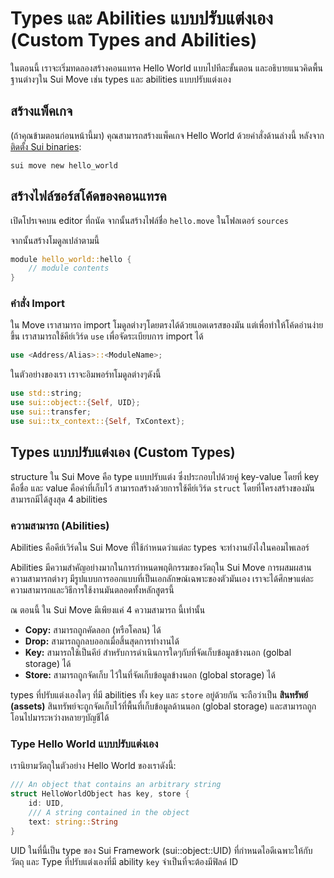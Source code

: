 # Types และ Abilities แบบปรับแต่งเอง (Custom Types and Abilities)

ในตอนนี้ เราจะเริ่มทดลองสร้างคอนแทรค Hello World แบบไปทีละขั้นตอน และอธิบายแนวคิดพื้นฐานต่างๆใน Sui Move เช่น types และ abilities แบบปรับแต่งเอง

## สร้างแพ็คเกจ

(ถ้าคุณข้ามตอนก่อนหน้านี้มา) คุณสามารถสร้างแพ็คเกจ Hello World ด้วยคำสั่งด้านล่างนี้ หลังจาก [ติดตั้ง Sui binaries](./1_set_up_environment.md#install-sui-binaries-locally):

`sui move new hello_world`

## สร้างไฟล์ซอร์สโค้ดของคอนแทรค

เปิดโปรเจคบน editor ที่ถนัด จากนั้นสร้างไฟล์ชื่อ `hello.move` ในโฟลเดอร์ `sources`

จากนั้นสร้างโมดูลเปล่าตามนี้

```rust
module hello_world::hello {
    // module contents
}
```

### คำสั่ง Import

ใน Move เราสามารถ import โมดูลต่างๆโดยตรงได้ด้วยแอดเดรสของมัน แต่เพื่อทำให้โค้ดอ่านง่ายขึ้น เราสามารถใช้คีย์เวิร์ด `use` เพื่อจัดระเบียบการ import ได้

```rust
use <Address/Alias>::<ModuleName>;
```

ในตัวอย่างของเรา เราจะอิมพอร์ทโมดูลต่างๆดังนี้

```rust
use std::string;
use sui::object::{Self, UID};
use sui::transfer;
use sui::tx_context::{Self, TxContext};
```

## Types แบบปรับแต่งเอง (Custom Types)

structure ใน Sui Move คือ type แบบปรับแต่ง ซึ่งประกอบไปด้วยคู่ key-value โดยที่ key คือชื่อ และ value คือค่าที่เก็บไว้ สามารถสร้างด้วยการใช้คีย์เวิร์ด `struct` โดยที่โครงสร้างของมันสามารถมีได้สูงสุด 4 abilities

### ความสามารถ (Abilities)

Abilities คือคีย์เวิร์ดใน Sui Move ที่ใช้กำหนดว่าแต่ละ types จะทำงานยังไงในคอมไพเลอร์

Abilities มีความสำคัญอย่างมากในการกำหนดพฤติกรรมของวัตถุใน Sui Move การผสมผสานความสามารถต่างๆ มีรูปแบบการออกแบบที่เป็นเอกลักษณ์เฉพาะของตัวมันเอง เราจะได้ศึกษาแต่ละความสามารถและวิธีการใช้งานมันตลอดทั้งหลักสูตรนี้

ณ ตอนนี้ ใน Sui Move มีเพียงแค่ 4 ความสามารถ นี้เท่านั้น

- **Copy:** สามารถถูกคัดลอก (หรือโคลน) ได้
- **Drop:** สามารถถูกลบออกเมื่อสิ้นสุดการทำงานได้
- **Key:** สามารถใช้เป็นคีย์ สำหรับการดำเนินการใดๆกับที่จัดเก็บข้อมูลข้างนอก (golbal storage) ได้
- **Store:** สามารถถูกจัดเก็บ ไว้ในที่จัดเก็บข้อมูลข้างนอก (global storage) ได้

types ที่ปรับแต่งเองใดๆ ที่มี abilities ทั้ง `key` และ `store` อยู่ด้วยกัน จะถือว่าเป็น **สินทรัพย์ (assets)** สินทรัพย์จะถูกจัดเก็บไว้ที่พื้นที่เก็บข้อมูลด้านนอก (global storage) และสามารถถูกโอนไปมาระหว่างหลายๆบัญชีได้

### Type Hello World แบบปรับแต่งเอง

เรานิยามวัตถุในตัวอย่าง Hello World ของเราดังนี้:

```rust
/// An object that contains an arbitrary string
struct HelloWorldObject has key, store {
  	id: UID,
  	/// A string contained in the object
  	text: string::String
}
```

UID ในที่นี้เป็น type ของ Sui Framework (sui::object::UID) ที่กำหนดไอดีเฉพาะให้กับวัตถุ และ Type ที่ปรับแต่งเองที่มี ability `key` จำเป็นที่จะต้องมีฟิลด์ ID
